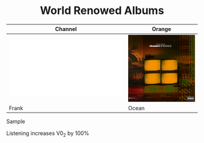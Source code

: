
<h1 align="center">
World Renowed Albums 
</h1>

Channel         | Orange
------------ | ------------
![Click Me](readme.md) | <img src="image/channelO.jpg">
Frank        | Ocean

<a href="https://www.youtube.com/watch?v=uaLV003llhY&list=PLX68ZEYlh74vDJY4XR775HHifYT7IeXsj&index=13" style="text-decoration: none;">Sample</a>

 
<p> Listening increases V0<sub>2</sub> by 100% </p>








